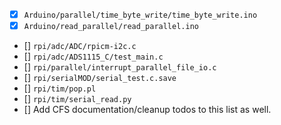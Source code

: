 - [x] `Arduino/parallel/time_byte_write/time_byte_write.ino`  
- [x] `Arduino/read_parallel/read_parallel.ino`  
- [] `rpi/adc/ADC/rpicm-i2c.c`  
- [] `rpi/adc/ADS1115_C/test_main.c`  
- [] `rpi/parallel/interrupt_parallel_file_io.c`  
- [] `rpi/serialMOD/serial_test.c.save`  
- [] `rpi/tim/pop.pl`  
- [] `rpi/tim/serial_read.py`  
- [] Add CFS documentation/cleanup todos to this list as well.